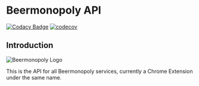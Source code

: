 # Beermonopoly API

[![Codacy Badge](https://travis-ci.com/haavardnk/beermonopoly-api.svg?branch=main)](https://travis-ci.com/github/haavardnk/beermonopoly-api)
[![codecov](https://codecov.io/gh/haavardnk/beermonopoly-api/branch/main/graph/badge.svg?token=OCG3OGPMQ9)](https://codecov.io/gh/haavardnk/beermonopoly-api)

## Introduction

![Beermonopoly Logo](https://i.imgur.com/MHce8RD.png)

This is the API for all Beermonopoly services, currently a Chrome Extension under the same name.
